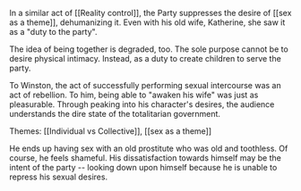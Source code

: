 In a similar act of [[Reality control]], the Party suppresses the desire of [[sex as a theme]], dehumanizing it. Even with his old wife, Katherine, she saw it as a "duty to the party".

The idea of being together is degraded, too. The sole purpose cannot be to desire physical intimacy. Instead, as a duty to create children to serve the party.

To Winston, the act of successfully performing sexual intercourse was an act of rebellion. To him, being able to "awaken his wife" was just as pleasurable. Through peaking into his character's desires, the audience understands the dire state of the totalitarian government.

Themes: [[Individual vs Collective]], [[sex as a theme]]

He ends up having sex with an old prostitute who was old and toothless. Of course, he feels shameful. His dissatisfaction towards himself may be the intent of the party -- looking down upon himself because he is unable to repress his sexual desires.
